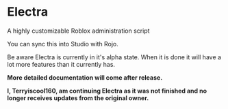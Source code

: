 # Electra
A highly customizable Roblox administration script

You can sync this into Studio with Rojo.

Be aware Electra is currently in it's alpha state. When it is done it will have a lot more features than it currently has.

**More detailed documentation will come after release.**

**I, Terryiscool160, am continuing Electra as it was not finished and no longer receives updates from the original owner.**
